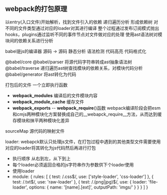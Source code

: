 

## webpack的打包原理
以entry(入口文件)开始解析，找到文件引入的依赖 递归遍历分析 形成依赖树
对不同的文件类型通过对应的loader对其进行编译
整个过程通过发布订阅模式抛出hooks，plugins通过监听不同的事件节点对文件做对应的处理
使用ast语法树对模块间的依赖关系进行分析

babel是js的编译器 源码 -> 源码
静态分析
语法检测 代码高亮 代码格式化

@babel/core 
@babel/parser  将源代码字符串转成ast抽象语法树
@babel/traverse 递归遍历ast树查找模块的依赖关系，对模块代码分析
@babel/generator 将ast转化为代码

打包后的文件 
一个立即执行函数
 - __webpack_modules__ 编译后的文件模块内容
 - __webpack_module_cache__ 缓存文件
 - __webpack_exports__ 
 -- __webpack_require__()函数 webpack编译阶段会把esm和cmjs两种模块化方案替换成自己的__webapck_require__方法，从而达到缓存模块和抹平两种模块化差异

 sourceMap 源代码的映射文件

 loader: webapck默认只处理js文件，在打包过程中遇到的其他类型文件需要使用对应的loader将其转化为js代码然后再进行打包
 - 执行顺序 从右到左，从下到上
 - 每个loader必须返回合格的js字符串作为参数供下个loader使用
 - 使用loader
  - module: {
    rules: [
      {
        test: /\.css$/,
        use: ['style-loader', 'css-loader']
      },
      {
        test: /\.txt$/,
        use: 'raw-loader'
      },
      {
        test: /\.(png|jpg)$/,
        use: {
          loader: 'file-loader',
          options: {
            name: '[name].[ext]',
            outputPath: 'imgs/'
          }
        }
      }
    ]
  }

